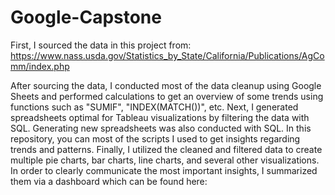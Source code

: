 # Google-Capstone
First, I sourced the data in this project from: https://www.nass.usda.gov/Statistics_by_State/California/Publications/AgComm/index.php

After sourcing the data, I conducted most of the data cleanup using Google Sheets and performed calculations to get an overview of some trends using functions such as "SUMIF", "INDEX(MATCH())", etc.
Next, I generated spreadsheets optimal for Tableau visualizations by filtering the data with SQL. Generating new spreadsheets was also conducted with SQL. In this repository, you can most of the scripts I used to get insights regarding
  trends and patterns.
Finally, I utilized the cleaned and filtered data to create multiple pie charts, bar charts, line charts, and several other visualizations. In order to clearly communicate the most important insights, I summarized them via a dashboard which
can be found here:
